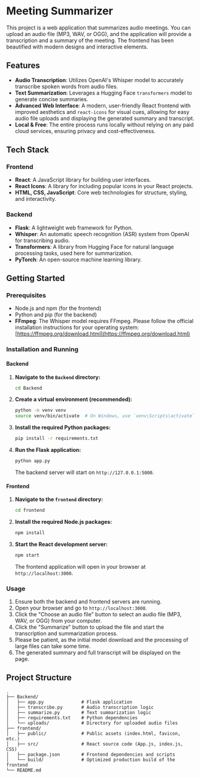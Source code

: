 # Meeting Summarizer

This project is a web application that summarizes audio meetings. You can upload an audio file (MP3, WAV, or OGG), and the application will provide a transcription and a summary of the meeting. The frontend has been beautified with modern designs and interactive elements.

## Features

-   **Audio Transcription**: Utilizes OpenAI's Whisper model to accurately transcribe spoken words from audio files.
-   **Text Summarization**: Leverages a Hugging Face `transformers` model to generate concise summaries.
-   **Advanced Web Interface**: A modern, user-friendly React frontend with improved aesthetics and `react-icons` for visual cues, allowing for easy audio file uploads and displaying the generated summary and transcript.
-   **Local & Free**: The entire process runs locally without relying on any paid cloud services, ensuring privacy and cost-effectiveness.

## Tech Stack

### Frontend

-   **React**: A JavaScript library for building user interfaces.
-   **React Icons**: A library for including popular icons in your React projects.
-   **HTML, CSS, JavaScript**: Core web technologies for structure, styling, and interactivity.

### Backend

-   **Flask**: A lightweight web framework for Python.
-   **Whisper**: An automatic speech recognition (ASR) system from OpenAI for transcribing audio.
-   **Transformers**: A library from Hugging Face for natural language processing tasks, used here for summarization.
-   **PyTorch**: An open-source machine learning library.

## Getting Started

### Prerequisites

-   Node.js and npm (for the frontend)
-   Python and pip (for the backend)
-   **FFmpeg**: The Whisper model requires FFmpeg. Please follow the official installation instructions for your operating system: [https://ffmpeg.org/download.html](https://ffmpeg.org/download.html)

### Installation and Running

#### Backend

1.  **Navigate to the `Backend` directory:**

    ```bash
    cd Backend
    ```

2.  **Create a virtual environment (recommended):**

    ```bash
    python -m venv venv
    source venv/bin/activate  # On Windows, use `venv\Scripts\activate`
    ```

3.  **Install the required Python packages:**

    ```bash
    pip install -r requirements.txt
    ```

4.  **Run the Flask application:**

    ```bash
    python app.py
    ```

    The backend server will start on `http://127.0.0.1:5000`.

#### Frontend

1.  **Navigate to the `frontend` directory:**

    ```bash
    cd frontend
    ```

2.  **Install the required Node.js packages:**

    ```bash
    npm install
    ```

3.  **Start the React development server:**

    ```bash
    npm start
    ```

    The frontend application will open in your browser at `http://localhost:3000`.

### Usage

1.  Ensure both the backend and frontend servers are running.
2.  Open your browser and go to `http://localhost:3000`.
3.  Click the "Choose an audio file" button to select an audio file (MP3, WAV, or OGG) from your computer.
4.  Click the "Summarize" button to upload the file and start the transcription and summarization process.
5.  Please be patient, as the initial model download and the processing of large files can take some time.
6.  The generated summary and full transcript will be displayed on the page.

## Project Structure
```
.
├── Backend/
│   ├── app.py              # Flask application
│   ├── transcribe.py       # Audio transcription logic
│   ├── summarize.py        # Text summarization logic
│   ├── requirements.txt    # Python dependencies
│   └── uploads/            # Directory for uploaded audio files
├── frontend/
│   ├── public/             # Public assets (index.html, favicon, etc.)
│   ├── src/                # React source code (App.js, index.js, CSS)
│   ├── package.json        # Frontend dependencies and scripts
│   └── build/              # Optimized production build of the frontend
└── README.md